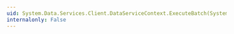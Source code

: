 ```yaml
---
uid: System.Data.Services.Client.DataServiceContext.ExecuteBatch(System.Data.Services.Client.DataServiceRequest[])
internalonly: False
---
```

